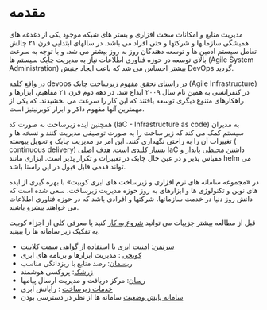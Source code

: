 # مقدمه

مدیریت منابع و امکانات سخت افزاری و بستر های شبکه موجود یکی از دغدغه های همیشگی سازمانها و شرکتها و حتی افراد می باشد.
در سالهای ابتدایی قرن ۲۱ چالش تعامل سیستم ادمین ها و توسعه دهندگان روز به روز بیشتر می شد. و با توجه به سرعت بالای توسعه در حوزه فناوری اطلاعات نیاز به مدیریت چابک سیستم ها (Agile System Administration) بیشتر احساس می شد که باعث ایجاد جنبش DevOps گردید.

در واقع کلمه devops در راستای تحقق مفهوم زیرساخت چابک (Agile Infrastructure) در کنفرانسی به همین نام سال ۲۰۰۹ ابداع شد. در دهه دوم قرن ۲۱ مفاهیم، ابزارها و راهکارهای متنوع دیگری توسعه یافتند که این کار را سرعت می بخشیدند. که یکی از مهمترین آنها مفهوم داکر و ابزار کوبرنیتیز است.

همچنین ایده زیرساخت به صورت کد (IaC - Infrastructure as code) به مدیران سیستم کمک می کند که زیر ساخت را به صورت توصیفی مدیریت کنند و نسخه ها و تغییرات آن را به راحتی نگهداری کنند. این امر در مدیریت چابک و تحویل پیوسته ( continuous delivery) بسیار کلیدی است. هدف اصلی IaC داشتن محیطی پایدار و مقیاس پذیر و در عین حال چابک در تغییرات و تکرار پذیر است. ابزاری مانند helm می تواند قدمی قابل قبول در این راستا باشد.

در «مجموعه سامانه های نرم افزاری و زیرساخت های ابری کوبیت» با بهره گیری از ایده های نوین و تکنولوژی ها و ابزارهای به روز حوزه مدیریت زیرساخت، سعی شده است که دانش روز دنیا در خدمت سازمانها، شرکتها و افرادی باشد که در حوزه فناوری اطلاعات می خواهند پیشرو باشند.

قبل از مطالعه بیشتر جزییات می توانید [شروع به کار](kubchi/getting-started) کنید یا
معرفی کلی از اجزاء کوبیت به تفکیک زیر سامانه ها را ببینید.

- [سرتمن](certman): امنیت ابری با استفاده از گواهی سمت کلاینت
- [کوبچی](kubchi) : مدیریت ابزارها و برنامه های ابری
- [ریسمان](resmon): رصد منابع با ریزدانگی مناسب
- [زرشک](zereshk): پروکسی هوشمند
- [رسان](resan): مرکز دریافت و مدیریت ارسال پیامها
- [خدمات زیرساخت](iaas) : رایانش ابری
- [سامانه پایش وضعیت](./statuspage) سامانه ها از نظر در دسترسی بودن
